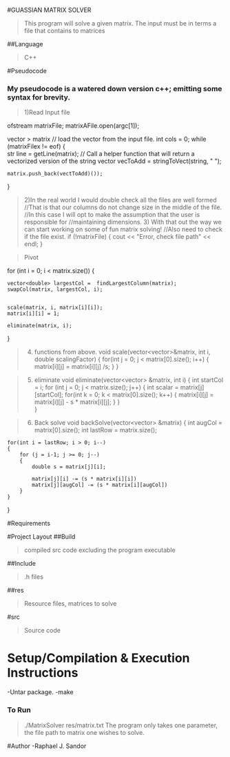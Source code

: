 #GUASSIAN MATRIX SOLVER
> This program will solve a given matrix. The input must be in terms a file that contains to matrices 

##Language 
> C++

#Pseudocode
### My pseudocode is a watered down version c++; emitting some syntax for brevity.



> 1)Read Input file 


ofstream matrixFile;
matrixAFile.open(argc[1]);

vector<vector><double> > matrix
// load the vector from the input file.
int cols = 0;
while (matrixFilex != eof)
{	
	str line = getLine(matrix);
	// Call a helper function that will return a vectorized version of the string 
	vector<double> vecToAdd = stringToVect(string, " ");
	
	matrix.push_back(vectToAdd)());
}	


> 2)In the real world I would double check all the files are well formed
//That is that our columns do not change size in the middle of the file. 
//In this case I will opt to make the assumption that the user is responsible for
//maintaining dimensions.
> 3) With that out the way we can start working on some of fun matrix solving!
//Also need to check if the file exist.
if (!matrixFile)
{
	cout << "Error, check file path" << endl;
}

> Pivot

for (int i = 0; i < matrix.size())
{
	
	vector<double> largestCol =  findLargestColumn(matrix);
	swapCol(matrix, largestCol, i);
	

	scale(matrix, i, matrix[i][i]);
	matrix[i][i] = 1;

	eliminate(matrix, i);
}



> 4) functions from above.
void scale(vector<vector<double>>&matrix, int i, double scalingFactor)
{
	for(int j = 0; j < matrix[0].size(); i++)
	{
		matrix[i][j] = matrix[i][j] /s;
	}
}


> 5) eliminate
void eliminate(vector<vector<double>> &matrix, int i)
{
	int startCol = i;
	for (int j = 0; j < matrix.size(); j++)
	{
		int scalar = matrix[j][startCol];
		for(int k = 0; k < matrix[0].size(); k++)
		{
			matrix[i][j] = matrix[i][j] - s * matrix[i][j];
		}
	}	
}

> 6) Back solve
void backSolve(vector<vector<double>> &matrix)
{
	int augCol = matrix[0].size();
	int lastRow = matrix.size();

	for(int i = lastRow; i > 0; i--)
	{
		for (j = i-1; j >= 0; j--)
		{
			double s = matrix[j][i];

			matrix[j][i] -= (s * matrix[i][i])
            matrix[j][augCol] -= (s * matrix[i][augCol])
		}
	} 
}


#Requirements

#Project Layout
##Build
> compiled src code excluding the program executable

##Include
> .h files

##res
> Resource files, matrices to solve

#src
>Source code


# Setup/Compilation & Execution Instructions  
-Untar package.
-make 

### To Run
> ./MatrixSolver res/matrix.txt
The program only takes one parameter, the file path
to matrix one wishes to solve. 

#Author 
-Raphael J. Sandor  
